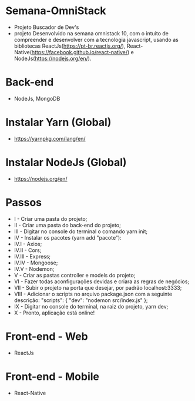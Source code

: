 # Semana-OmniStack

- Projeto Buscador de Dev's
- projeto Desenvolvido na semana omnistack 10, com o intuito de compreender e desenvolver com a tecnologia javascript, usando as bibliotecas ReactJs(https://pt-br.reactjs.org/), React-Native(https://facebook.github.io/react-native/) e NodeJs(https://nodejs.org/en/).

# Back-end
- NodeJs, MongoDB

# Instalar Yarn (Global)
- https://yarnpkg.com/lang/en/
# Instalar NodeJs (Global)
- https://nodejs.org/en/

# Passos
- I - Criar uma pasta do projeto;  
- II - Criar uma pasta do back-end do projeto;
- III - Digitar no console do terminal o comando yarn init;
- IV - Instalar os pacotes (yarn add "pacote"):
-  IV.I - Axios;
-  IV.II - Cors;
-  IV.III - Express;
-  IV.IV - Mongoose;
-  IV.V - Nodemon;
- V - Criar as pastas controller e models do projeto;
- VI - Fazer todas aconfigurações devidas e criara as regras de negócios;
- VII - Subir o projeto na porta que desejar, por padrão localhost:3333;
- VIII - Adicionar o scripts no arquivo package.json com a seguinte descrição: 
  "scripts": {
    "dev": "nodemon src/index.js"
   };
- IX - Digitar no console do terminal, na raiz do projeto, yarn dev;
- X - Pronto, aplicação está online!

# Front-end - Web
- ReactJs
# Front-end - Mobile
- React-Native
